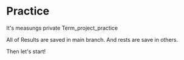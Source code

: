 # Practice
It's measungs private Term_project_practice

All of Results are saved in main branch.
And rests are save in others.

Then let's start!